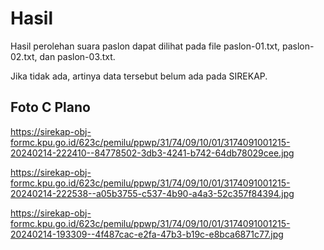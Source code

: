 # Hasil

Hasil perolehan suara paslon dapat dilihat pada file paslon-01.txt, paslon-02.txt, dan paslon-03.txt.

Jika tidak ada, artinya data tersebut belum ada pada SIREKAP.

## Foto C Plano

https://sirekap-obj-formc.kpu.go.id/623c/pemilu/ppwp/31/74/09/10/01/3174091001215-20240214-222410--84778502-3db3-4241-b742-64db78029cee.jpg

https://sirekap-obj-formc.kpu.go.id/623c/pemilu/ppwp/31/74/09/10/01/3174091001215-20240214-222538--a05b3755-c537-4b90-a4a3-52c357f84394.jpg

https://sirekap-obj-formc.kpu.go.id/623c/pemilu/ppwp/31/74/09/10/01/3174091001215-20240214-193309--4f487cac-e2fa-47b3-b19c-e8bca6871c77.jpg
